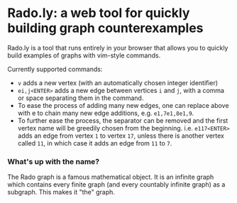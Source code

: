 # Rado.ly: a web tool for quickly building graph counterexamples

Rado.ly is a tool that runs entirely in your browser that allows
you to quickly build examples of graphs with vim-style commands.

Currently supported commands:

 - `v` adds a new vertex (with an automatically chosen integer identifier)
 - `ei,j<ENTER>` adds a new edge between vertices `i` and `j`, with a comma or
   space separating them in the command. 
 - To ease the process of adding many new edges, one can replace <ENTER> above
   with e to chain many new edge additions, e.g. `e1,7e1,8e1,9`. 
 - To further ease the process, the separator can be removed and the first
   vertex name will be greedily chosen from the beginning. i.e. `e117<ENTER>`
adds an edge from vertex `1` to vertex `17`, unless there is another vertex
called `11`, in which case it adds an edge from `11` to `7`.
 

### What's up with the name?

The Rado graph is a famous mathematical object. It is an infinite graph which
contains every finite graph (and every countably infinite graph) as a subgraph. 
This makes it "the" graph.
